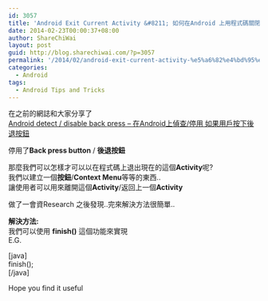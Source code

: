 ```yaml
---
id: 3057
title: 'Android Exit Current Activity &#8211; 如何在Android 上用程式碼關閉現在的Activity'
date: 2014-02-23T00:00:37+08:00
author: ShareChiWai
layout: post
guid: http://blog.sharechiwai.com/?p=3057
permalink: '/2014/02/android-exit-current-activity-%e5%a6%82%e4%bd%95%e5%9c%a8android-%e4%b8%8a%e7%94%a8%e7%a8%8b%e5%bc%8f%e7%a2%bc%e9%97%9c%e9%96%89%e7%8f%be%e5%9c%a8%e7%9a%84activity/'
categories:
  - Android
tags:
  - Android Tips and Tricks
---
```

在之前的網誌和大家分享了  
<a title="Android detect / disable back press – 在Android上偵查/停用 如果用戶按下後退按鈕" href="http://blog.sharechiwai.com/2014/02/android-detect-disable-back-press-%E5%9C%A8android%E4%B8%8A%E5%81%B5%E6%9F%A5%E5%81%9C%E7%94%A8-%E5%A6%82%E6%9E%9C%E7%94%A8%E6%88%B6%E6%8C%89%E4%B8%8B%E5%BE%8C%E9%80%80%E6%8C%89%E9%88%95/" target="_blank">Android detect / disable back press – 在Android上偵查/停用 如果用戶按下後退按鈕</a>

停用了**Back press button** / **後退按鈕**

那麼我們可以怎樣才可以以在程式碼上退出現在的這個**Activity**呢?  
我們以建立一個**按鈕**/**Context Menu**等等的東西..  
讓使用者可以用來離開這個**Activity**/返回上一個**Activity**

做了一會資Research 之後發現..完來解決方法很簡單..

**解決方法:**  
我們可以使用 **finish()** 這個功能來實現  
E.G.

[java]  
finish();  
[/java]

Hope you find it useful